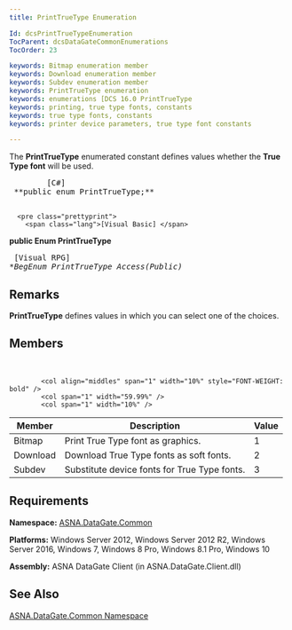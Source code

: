 ```yaml
---
title: PrintTrueType Enumeration

Id: dcsPrintTrueTypeEnumeration
TocParent: dcsDataGateCommonEnumerations
TocOrder: 23

keywords: Bitmap enumeration member
keywords: Download enumeration member
keywords: Subdev enumeration member
keywords: PrintTrueType enumeration
keywords: enumerations [DCS 16.0 PrintTrueType
keywords: printing, true type fonts, constants
keywords: true type fonts, constants
keywords: printer device parameters, true type font constants

---
```


The <span> **PrintTrueType** </span> enumerated constant defines values whether the **True Type font** will be used. 
<pre class="prettyprint">
        <span class="lang">[C#]</span>
 **public enum PrintTrueType;** 
      </pre>
      <pre class="prettyprint">
        <span class="lang">[Visual Basic] </span>
 **public Enum PrintTrueType** 
      </pre>
      <pre class="prettyprint">
        <span class="lang">[Visual RPG]</span>
 **BegEnum PrintTrueType Access(*Public)** 
      </pre>

## Remarks

**PrintTrueType** defines values in which you can select one of the choices. 
## Members

<br />


            <col align="middles" span="1" width="10%" style="FONT-WEIGHT: bold" />
            <col span="1" width="59.99%" />
            <col span="1" width="10%" />

| Member | Description | Value |
| ---- | ---- | ---- |
| Bitmap | Print True Type font as graphics. | 1 |
| Download | Download True Type fonts as soft fonts. | 2 |
| Subdev | Substitute device fonts for True Type fonts. | 3 |



## Requirements

**Namespace:** [ASNA.DataGate.Common](datagate-common-namespace.html) 

**Platforms:** Windows Server 2012, Windows Server 2012 R2, Windows Server 2016, Windows 7, Windows 8 Pro, Windows 8.1 Pro, Windows 10

**Assembly:** ASNA DataGate Client (in ASNA.DataGate.Client.dll)
## See Also


[ASNA.DataGate.Common Namespace](datagate-common-namespace.html)

